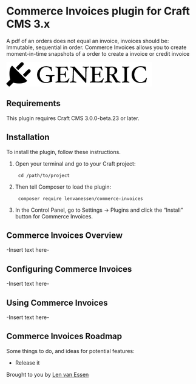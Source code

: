 # Commerce Invoices plugin for Craft CMS 3.x

A pdf of an orders does not equal an invoice, invoices should be: Immutable, sequential in order.  Commerce Invoices allows you to create moment-in-time snapshots of a order to create a invoice or credit invoice

![Screenshot](resources/img/plugin-logo.png)

## Requirements

This plugin requires Craft CMS 3.0.0-beta.23 or later.

## Installation

To install the plugin, follow these instructions.

1. Open your terminal and go to your Craft project:

        cd /path/to/project

2. Then tell Composer to load the plugin:

        composer require lenvanessen/commerce-invoices

3. In the Control Panel, go to Settings → Plugins and click the “Install” button for Commerce Invoices.

## Commerce Invoices Overview

-Insert text here-

## Configuring Commerce Invoices

-Insert text here-

## Using Commerce Invoices

-Insert text here-

## Commerce Invoices Roadmap

Some things to do, and ideas for potential features:

* Release it

Brought to you by [Len van Essen](wndr.digital)
